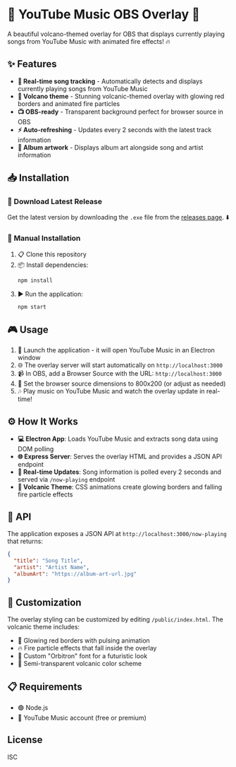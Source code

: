 # 🎵 YouTube Music OBS Overlay 🌋

A beautiful volcano-themed overlay for OBS that displays currently playing songs from YouTube Music with animated fire effects! 🔥

## ✨ Features

- **🎯 Real-time song tracking** - Automatically detects and displays currently playing songs from YouTube Music
- **🌋 Volcano theme** - Stunning volcanic-themed overlay with glowing red borders and animated fire particles
- **📺 OBS-ready** - Transparent background perfect for browser source in OBS
- **⚡ Auto-refreshing** - Updates every 2 seconds with the latest track information
- **🎨 Album artwork** - Displays album art alongside song and artist information

## 📥 Installation

### 🚀 Download Latest Release

Get the latest version by downloading the `.exe` file from the [releases page](https://github.com/username/youtube-music-obs-overlay/releases). ⬇️

### 🔧 Manual Installation

1. 📋 Clone this repository
2. 📦 Install dependencies:
   ```bash
   npm install
   ```
3. ▶️ Run the application:
   ```bash
   npm start
   ```

## 🎮 Usage

1. 🚀 Launch the application - it will open YouTube Music in an Electron window
2. 🌐 The overlay server will start automatically on `http://localhost:3000`
3. 📹 In OBS, add a Browser Source with the URL: `http://localhost:3000`
4. 📐 Set the browser source dimensions to 800x200 (or adjust as needed)
5. 🎶 Play music on YouTube Music and watch the overlay update in real-time!

## ⚙️ How It Works

- **💻 Electron App**: Loads YouTube Music and extracts song data using DOM polling
- **🌐 Express Server**: Serves the overlay HTML and provides a JSON API endpoint
- **🔄 Real-time Updates**: Song information is polled every 2 seconds and served via `/now-playing` endpoint
- **🌋 Volcanic Theme**: CSS animations create glowing borders and falling fire particle effects

## 🔌 API

The application exposes a JSON API at `http://localhost:3000/now-playing` that returns:

```json
{
  "title": "Song Title",
  "artist": "Artist Name",
  "albumArt": "https://album-art-url.jpg"
}
```

## 🎨 Customization

The overlay styling can be customized by editing `/public/index.html`. The volcanic theme includes:

- 🔴 Glowing red borders with pulsing animation
- 🔥 Fire particle effects that fall inside the overlay
- 🚀 Custom "Orbitron" font for a futuristic look
- 🌋 Semi-transparent volcanic color scheme

## 📋 Requirements

- 🟢 Node.js
- 🎵 YouTube Music account (free or premium)

## License

ISC
